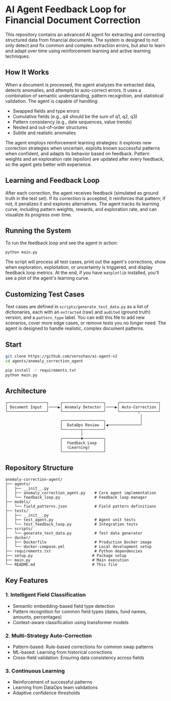 # AI Agent Feedback Loop for Financial Document Correction

This repository contains an advanced AI agent for extracting and correcting structured data from financial documents. The system is designed to not only detect and fix common and complex extraction errors, but also to learn and adapt over time using reinforcement learning and active learning techniques.

## How It Works

When a document is processed, the agent analyzes the extracted data, detects anomalies, and attempts to auto-correct errors. It uses a combination of semantic understanding, pattern recognition, and statistical validation. The agent is capable of handling:
- Swapped fields and type errors
- Cumulative fields (e.g., q4 should be the sum of q1, q2, q3)
- Pattern consistency (e.g., date sequences, value trends)
- Nested and out-of-order structures
- Subtle and realistic anomalies

The agent employs reinforcement learning strategies: it explores new correction strategies when uncertain, exploits known successful patterns when confident, and adapts its behavior based on feedback. Pattern weights and an exploration rate (epsilon) are updated after every feedback, so the agent gets better with experience.

## Learning and Feedback Loop

After each correction, the agent receives feedback (simulated as ground truth in the test set). If its correction is accepted, it reinforces that pattern; if not, it penalizes it and explores alternatives. The agent tracks its learning curve, including pattern weights, rewards, and exploration rate, and can visualize its progress over time.

## Running the System

To run the feedback loop and see the agent in action:

```
python main.py
```

The script will process all test cases, print out the agent's corrections, show when exploration, exploitation, or uncertainty is triggered, and display feedback loop metrics. At the end, if you have `matplotlib` installed, you'll see a plot of the agent's learning curve.

## Customizing Test Cases

Test cases are defined in `scripts/generate_test_data.py` as a list of dictionaries, each with an `extracted` (raw) and `audited` (ground truth) version, and a `pattern_type` label. You can edit this file to add new scenarios, cover more edge cases, or remove tests you no longer need. The agent is designed to handle realistic, complex document patterns.

## Start

```bash
git clone https://github.com/verozhao/ai-agent-v2
cd agents/anomaly_correction_agent

pip install -r requirements.txt
python main.py
```

## Architecture

```
┌─────────────────┐     ┌──────────────────┐     ┌─────────────────┐
│ Document Input  │────▶│ Anomaly Detector │────▶│ Auto-Correction │
└─────────────────┘     └──────────────────┘     └────────┬────────┘
                                                           │
                        ┌──────────────────┐               │
                        │  DataOps Review  │◀──────────────┘
                        └────────┬─────────┘
                                 │
                        ┌────────▼─────────┐
                        │  Feedback Loop   │
                        │  (Learning)      │
                        └──────────────────┘
```

## Repository Structure

```
anomaly-correction-agent/
├── agents/
│   ├── __init__.py
│   ├── anomaly_correction_agent.py    # Core agent implementation
│   └── feedback_loop.py               # Feedback loop manager
├── models/
│   └── field_patterns.json            # Field pattern definitions
├── tests/
│   ├── __init__.py
│   ├── test_agent.py                  # Agent unit tests
│   └── test_feedback_loop.py          # Integration tests
├── scripts/
│   └── generate_test_data.py          # Test data generator
├── docker/
│   ├── Dockerfile                     # Production Docker image
│   └── docker-compose.yml             # Local development setup
├── requirements.txt                   # Python dependencies
├── setup.py                          # Package setup
├── main.py                           # Main execution
└── README.md                         # This file
```

## Key Features

### 1. Intelligent Field Classification
- Semantic embedding-based field type detection
- Pattern recognition for common field types (dates, fund names, amounts, percentages)
- Context-aware classification using transformer models

### 2. Multi-Strategy Auto-Correction
- Pattern-based: Rule-based corrections for common swap patterns
- ML-based: Learning from historical corrections
- Cross-field validation: Ensuring data consistency across fields

### 3. Continuous Learning
- Reinforcement of successful patterns
- Learning from DataOps team validations
- Adaptive confidence thresholds